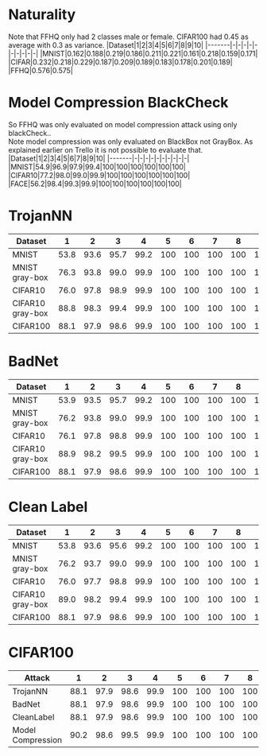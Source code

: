 # Naturality
Note that FFHQ only had 2 classes male or female. CIFAR100 had 0.45 as average with 0.3 as variance.
|Dataset|1|2|3|4|5|6|7|8|9|10|
|-------|-|-|-|-|-|-|-|-|-|-|
|MNIST|0.162|0.188|0.219|0.186|0.211|0.221|0.161|0.218|0.159|0.171|
|CIFAR|0.232|0.218|0.229|0.187|0.209|0.189|0.183|0.178|0.201|0.189|
|FFHQ|0.576|0.575|


# Model Compression BlackCheck
So FFHQ was only evaluated on model compression attack using only blackCheck..  
Note model compression was only evaluated on BlackBox not GrayBox. As explained earlier on Trello it is not possible to evaluate that.
|Dataset|1|2|3|4|5|6|7|8|9|10|
|-------|-|-|-|-|-|-|-|-|-|-|
|MNIST|54.9|96.9|97.9|99.4|100|100|100|100|100|100|
|CIFAR10|77.2|98.0|99.0|99.9|100|100|100|100|100|100|
|FACE|56.2|98.4|99.3|99.9|100|100|100|100|100|100|

# TrojanNN
|Dataset|1|2|3|4|5|6|7|8|9|10|
|-------|-|-|-|-|-|-|-|-|-|-|
|MNIST|53.8|93.6|95.7|99.2|100|100|100|100|100|100|
|MNIST gray-box|76.3|93.8|99.0|99.9|100|100|100|100|100|100|
|CIFAR10|76.0|97.8|98.9|99.9|100|100|100|100|100|100|
|CIFAR10 gray-box|88.8|98.3|99.4|99.9|100|100|100|100|100|100|
|CIFAR100|88.1|97.9|98.6|99.9|100|100|100|100|100|100|

# BadNet
|Dataset|1|2|3|4|5|6|7|8|9|10|
|-------|-|-|-|-|-|-|-|-|-|-|
|MNIST|53.9|93.5|95.7|99.2|100|100|100|100|100|100|
|MNIST gray-box|76.2|93.8|99.0|99.9|100|100|100|100|100|100|
|CIFAR10|76.1|97.8|98.8|99.9|100|100|100|100|100|100|
|CIFAR10 gray-box|88.9|98.2|99.5|99.9|100|100|100|100|100|100|
|CIFAR100|88.1|97.9|98.6|99.9|100|100|100|100|100|100|

# Clean Label
|Dataset|1|2|3|4|5|6|7|8|9|10|
|-------|-|-|-|-|-|-|-|-|-|-|
|MNIST|53.8|93.6|95.6|99.2|100|100|100|100|100|100|
|MNIST gray-box|76.2|93.7|99.0|99.9|100|100|100|100|100|100|
|CIFAR10|76.0|97.7|98.8|99.9|100|100|100|100|100|100|
|CIFAR10 gray-box|89.0|98.2|99.4|99.9|100|100|100|100|100|100|
|CIFAR100|88.1|97.9|98.6|99.9|100|100|100|100|100|100|

# CIFAR100
|Attack|1|2|3|4|5|6|7|8|9|10|
|-------|-|-|-|-|-|-|-|-|-|-|
|TrojanNN|88.1|97.9|98.6|99.9|100|100|100|100|100|100|
|BadNet|88.1|97.9|98.6|99.9|100|100|100|100|100|100|
|CleanLabel|88.1|97.9|98.6|99.9|100|100|100|100|100|100|
|Model Compression|90.2|98.6|99.5|99.9|100|100|100|100|100|100|
